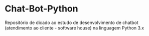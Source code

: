 # Chat-Bot-Python
Repositório de dicado ao estudo de desenvolvimento de chatbot (atendimento ao cliente - software house) na linguagem Python 3.x
